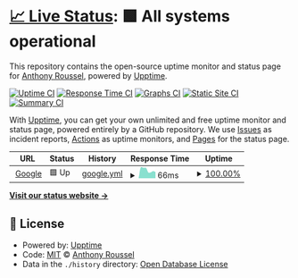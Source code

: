 # [📈 Live Status](https://status.roussel.dev): <!--live status--> **🟩 All systems operational**

This repository contains the open-source uptime monitor and status page for [Anthony Roussel](http://roussel.dev), powered by [Upptime](https://github.com/upptime/upptime).

[![Uptime CI](https://github.com/anthonyroussel/upptime/workflows/Uptime%20CI/badge.svg)](https://github.com/anthonyroussel/upptime/actions?query=workflow%3A%22Uptime+CI%22)
[![Response Time CI](https://github.com/anthonyroussel/upptime/workflows/Response%20Time%20CI/badge.svg)](https://github.com/anthonyroussel/upptime/actions?query=workflow%3A%22Response+Time+CI%22)
[![Graphs CI](https://github.com/anthonyroussel/upptime/workflows/Graphs%20CI/badge.svg)](https://github.com/anthonyroussel/upptime/actions?query=workflow%3A%22Graphs+CI%22)
[![Static Site CI](https://github.com/anthonyroussel/upptime/workflows/Static%20Site%20CI/badge.svg)](https://github.com/anthonyroussel/upptime/actions?query=workflow%3A%22Static+Site+CI%22)
[![Summary CI](https://github.com/anthonyroussel/upptime/workflows/Summary%20CI/badge.svg)](https://github.com/anthonyroussel/upptime/actions?query=workflow%3A%22Summary+CI%22)

With [Upptime](https://upptime.js.org), you can get your own unlimited and free uptime monitor and status page, powered entirely by a GitHub repository. We use [Issues](https://github.com/anthonyroussel/upptime/issues) as incident reports, [Actions](https://github.com/anthonyroussel/upptime/actions) as uptime monitors, and [Pages](https://status.roussel.dev) for the status page.

<!--start: status pages-->
<!-- This summary is generated by Upptime (https://github.com/upptime/upptime) -->
<!-- Do not edit this manually, your changes will be overwritten -->
<!-- prettier-ignore -->
| URL | Status | History | Response Time | Uptime |
| --- | ------ | ------- | ------------- | ------ |
| <img alt="" src="https://favicons.githubusercontent.com/www.google.com" height="13"> [Google](https://www.google.com) | 🟩 Up | [google.yml](https://github.com/anthonyroussel/upptime/commits/HEAD/history/google.yml) | <details><summary><img alt="Response time graph" src="./graphs/google/response-time-week.png" height="20"> 66ms</summary><br><a href="https://status.roussel.dev/history/google"><img alt="Response time 78" src="https://img.shields.io/endpoint?url=https%3A%2F%2Fraw.githubusercontent.com%2Fanthonyroussel%2Fupptime%2FHEAD%2Fapi%2Fgoogle%2Fresponse-time.json"></a><br><a href="https://status.roussel.dev/history/google"><img alt="24-hour response time 58" src="https://img.shields.io/endpoint?url=https%3A%2F%2Fraw.githubusercontent.com%2Fanthonyroussel%2Fupptime%2FHEAD%2Fapi%2Fgoogle%2Fresponse-time-day.json"></a><br><a href="https://status.roussel.dev/history/google"><img alt="7-day response time 66" src="https://img.shields.io/endpoint?url=https%3A%2F%2Fraw.githubusercontent.com%2Fanthonyroussel%2Fupptime%2FHEAD%2Fapi%2Fgoogle%2Fresponse-time-week.json"></a><br><a href="https://status.roussel.dev/history/google"><img alt="30-day response time 78" src="https://img.shields.io/endpoint?url=https%3A%2F%2Fraw.githubusercontent.com%2Fanthonyroussel%2Fupptime%2FHEAD%2Fapi%2Fgoogle%2Fresponse-time-month.json"></a><br><a href="https://status.roussel.dev/history/google"><img alt="1-year response time 78" src="https://img.shields.io/endpoint?url=https%3A%2F%2Fraw.githubusercontent.com%2Fanthonyroussel%2Fupptime%2FHEAD%2Fapi%2Fgoogle%2Fresponse-time-year.json"></a></details> | <details><summary><a href="https://status.roussel.dev/history/google">100.00%</a></summary><a href="https://status.roussel.dev/history/google"><img alt="All-time uptime 100.00%" src="https://img.shields.io/endpoint?url=https%3A%2F%2Fraw.githubusercontent.com%2Fanthonyroussel%2Fupptime%2FHEAD%2Fapi%2Fgoogle%2Fuptime.json"></a><br><a href="https://status.roussel.dev/history/google"><img alt="24-hour uptime 100.00%" src="https://img.shields.io/endpoint?url=https%3A%2F%2Fraw.githubusercontent.com%2Fanthonyroussel%2Fupptime%2FHEAD%2Fapi%2Fgoogle%2Fuptime-day.json"></a><br><a href="https://status.roussel.dev/history/google"><img alt="7-day uptime 100.00%" src="https://img.shields.io/endpoint?url=https%3A%2F%2Fraw.githubusercontent.com%2Fanthonyroussel%2Fupptime%2FHEAD%2Fapi%2Fgoogle%2Fuptime-week.json"></a><br><a href="https://status.roussel.dev/history/google"><img alt="30-day uptime 100.00%" src="https://img.shields.io/endpoint?url=https%3A%2F%2Fraw.githubusercontent.com%2Fanthonyroussel%2Fupptime%2FHEAD%2Fapi%2Fgoogle%2Fuptime-month.json"></a><br><a href="https://status.roussel.dev/history/google"><img alt="1-year uptime 100.00%" src="https://img.shields.io/endpoint?url=https%3A%2F%2Fraw.githubusercontent.com%2Fanthonyroussel%2Fupptime%2FHEAD%2Fapi%2Fgoogle%2Fuptime-year.json"></a></details>

<!--end: status pages-->

[**Visit our status website →**](https://status.roussel.dev)

## 📄 License

- Powered by: [Upptime](https://github.com/upptime/upptime)
- Code: [MIT](./LICENSE) © [Anthony Roussel](https://roussel.dev)
- Data in the `./history` directory: [Open Database License](https://opendatacommons.org/licenses/odbl/1-0/)
